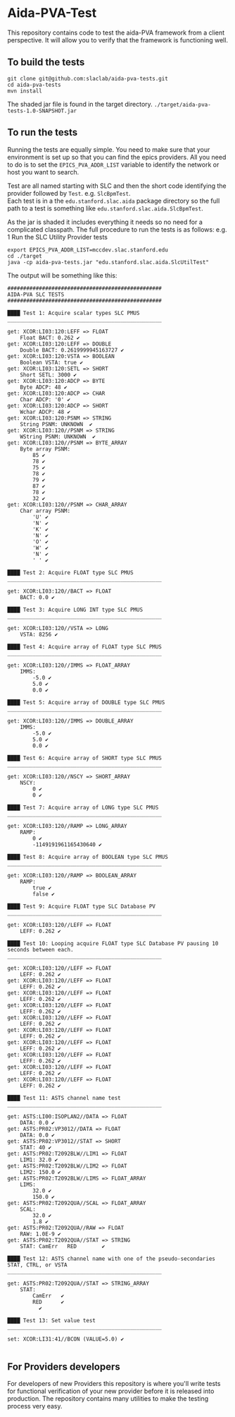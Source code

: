 # Aida-PVA-Test

This repository contains code to test the aida-PVA framework from a client perspective.  It will allow you to 
verify that the framework is functioning well.

## To build the tests
```shell
git clone git@github.com:slaclab/aida-pva-tests.git
cd aida-pva-tests
mvn install

```
The shaded jar file is found in the target directory. `./target/aida-pva-tests-1.0-SNAPSHOT.jar`

## To run the tests
Running the tests are equally simple.  You need to make sure that your environment is set up so that you can 
find the epics providers.  All you need to do is to set the `EPICS_PVA_ADDR_LIST` variable to identify the 
network or host you want to search.  

Test are all named starting with SLC and then the short code identifying the provider followed by `Test`. 
e.g. `SlcBpmTest`.  
Each test is in a the `edu.stanford.slac.aida` package directory so the full path to a test is something
like `edu.stanford.slac.aida.SlcBpmTest`.

As the jar is shaded it includes everything it needs so no need for a complicated classpath.
The full procedure to run the tests is as follows:
e.g. 1 Run the SLC Utility Provider tests 
```shell
export EPICS_PVA_ADDR_LIST=mccdev.slac.stanford.edu
cd ./target
java -cp aida-pva-tests.jar "edu.stanford.slac.aida.SlcUtilTest"
```

The output will be something like this:
```shell
#################################################
AIDA-PVA SLC TESTS
#################################################

████ Test 1: Acquire scalar types SLC PMUS
_________________________________________________

get: XCOR:LI03:120:LEFF => FLOAT
    Float BACT: 0.262 ✔
get: XCOR:LI03:120:LEFF => DOUBLE
    Double BACT: 0.2619999945163727 ✔
get: XCOR:LI03:120:VSTA => BOOLEAN
    Boolean VSTA: true ✔
get: XCOR:LI03:120:SETL => SHORT
    Short SETL: 3000 ✔
get: XCOR:LI03:120:ADCP => BYTE
    Byte ADCP: 48 ✔
get: XCOR:LI03:120:ADCP => CHAR
    Char ADCP: '0' ✔
get: XCOR:LI03:120:ADCP => SHORT
    Wchar ADCP: 48 ✔
get: XCOR:LI03:120:PSNM => STRING
    String PSNM: UNKNOWN  ✔
get: XCOR:LI03:120//PSNM => STRING
    WString PSNM: UNKNOWN  ✔
get: XCOR:LI03:120//PSNM => BYTE_ARRAY
    Byte array PSNM:
        85 ✔
        78 ✔
        75 ✔
        78 ✔
        79 ✔
        87 ✔
        78 ✔
        32 ✔
get: XCOR:LI03:120//PSNM => CHAR_ARRAY
    Char array PSNM:
        'U' ✔
        'N' ✔
        'K' ✔
        'N' ✔
        'O' ✔
        'W' ✔
        'N' ✔
        ' ' ✔

████ Test 2: Acquire FLOAT type SLC PMUS
_________________________________________________

get: XCOR:LI03:120//BACT => FLOAT
    BACT: 0.0 ✔

████ Test 3: Acquire LONG INT type SLC PMUS
_________________________________________________

get: XCOR:LI03:120//VSTA => LONG
    VSTA: 8256 ✔

████ Test 4: Acquire array of FLOAT type SLC PMUS
_________________________________________________

get: XCOR:LI03:120//IMMS => FLOAT_ARRAY
    IMMS:
        -5.0 ✔
        5.0 ✔
        0.0 ✔

████ Test 5: Acquire array of DOUBLE type SLC PMUS
_________________________________________________

get: XCOR:LI03:120//IMMS => DOUBLE_ARRAY
    IMMS:
        -5.0 ✔
        5.0 ✔
        0.0 ✔

████ Test 6: Acquire array of SHORT type SLC PMUS
_________________________________________________

get: XCOR:LI03:120//NSCY => SHORT_ARRAY
    NSCY:
        0 ✔
        0 ✔

████ Test 7: Acquire array of LONG type SLC PMUS
_________________________________________________

get: XCOR:LI03:120//RAMP => LONG_ARRAY
    RAMP:
        0 ✔
        -1149191961165430640 ✔

████ Test 8: Acquire array of BOOLEAN type SLC PMUS
_________________________________________________

get: XCOR:LI03:120//RAMP => BOOLEAN_ARRAY
    RAMP:
        true ✔
        false ✔

████ Test 9: Acquire FLOAT type SLC Database PV
_________________________________________________

get: XCOR:LI03:120//LEFF => FLOAT
    LEFF: 0.262 ✔

████ Test 10: Looping acquire FLOAT type SLC Database PV pausing 10 seconds between each.
_________________________________________________

get: XCOR:LI03:120//LEFF => FLOAT
    LEFF: 0.262 ✔
get: XCOR:LI03:120//LEFF => FLOAT
    LEFF: 0.262 ✔
get: XCOR:LI03:120//LEFF => FLOAT
    LEFF: 0.262 ✔
get: XCOR:LI03:120//LEFF => FLOAT
    LEFF: 0.262 ✔
get: XCOR:LI03:120//LEFF => FLOAT
    LEFF: 0.262 ✔
get: XCOR:LI03:120//LEFF => FLOAT
    LEFF: 0.262 ✔
get: XCOR:LI03:120//LEFF => FLOAT
    LEFF: 0.262 ✔
get: XCOR:LI03:120//LEFF => FLOAT
    LEFF: 0.262 ✔
get: XCOR:LI03:120//LEFF => FLOAT
    LEFF: 0.262 ✔
get: XCOR:LI03:120//LEFF => FLOAT
    LEFF: 0.262 ✔

████ Test 11: ASTS channel name test
_________________________________________________

get: ASTS:LI00:ISOPLAN2//DATA => FLOAT
    DATA: 0.0 ✔
get: ASTS:PR02:VP3012//DATA => FLOAT
    DATA: 0.0 ✔
get: ASTS:PR02:VP3012//STAT => SHORT
    STAT: 40 ✔
get: ASTS:PR02:T2092BLW//LIM1 => FLOAT
    LIM1: 32.0 ✔
get: ASTS:PR02:T2092BLW//LIM2 => FLOAT
    LIM2: 150.0 ✔
get: ASTS:PR02:T2092BLW//LIMS => FLOAT_ARRAY
    LIMS:
        32.0 ✔
        150.0 ✔
get: ASTS:PR02:T2092QUA//SCAL => FLOAT_ARRAY
    SCAL:
        32.0 ✔
        1.8 ✔
get: ASTS:PR02:T2092QUA//RAW => FLOAT
    RAW: 1.0E-9 ✔
get: ASTS:PR02:T2092QUA//STAT => STRING
    STAT: CamErr   RED        ✔

████ Test 12: ASTS channel name with one of the pseudo-secondaries STAT, CTRL, or VSTA
_________________________________________________

get: ASTS:PR02:T2092QUA//STAT => STRING_ARRAY
    STAT:
        CamErr   ✔
        RED      ✔
          ✔

████ Test 13: Set value test
_________________________________________________

set: XCOR:LI31:41//BCON (VALUE=5.0) ✔
    
```
## For Providers developers

For developers of new Providers this repository is where you'll write tests for functional verification of your
new provider before it is released into production.  The repository contains many utilities to make 
the testing process very easy. 

